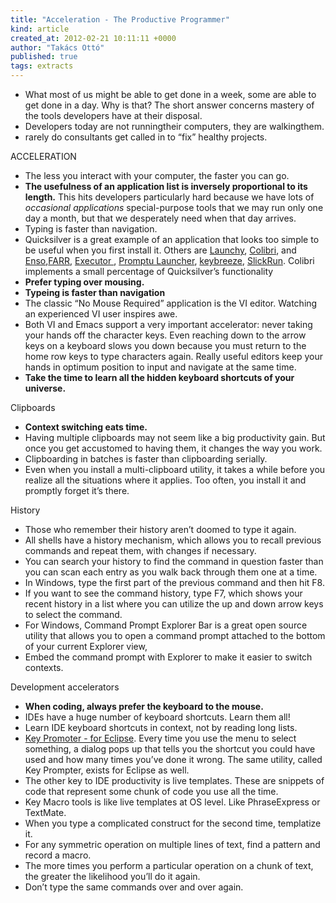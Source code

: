 ```yaml
---
title: "Acceleration - The Productive Programmer"
kind: article
created_at: 2012-02-21 10:11:11 +0000
author: "Takács Ottó"
published: true
tags: extracts
---
```

- What most of us might be able to get done in a week, some are able to get done in a day. Why is that? The short answer concerns mastery of the tools developers have at their disposal.
- Developers today are not runningtheir computers, they are walkingthem.
- rarely do consultants get called in to “fix” healthy projects.

ACCELERATION 

- The less you interact with your computer, the faster you can go.
- __The usefulness of an application list is inversely proportional to its length.__ This hits developers particularly hard because we have lots of _occasional applications_ special-purpose tools that we may run only one day a month, but that we desperately need when that day arrives.
- Typing is faster than navigation.
- Quicksilver is a great example of an application that looks too simple to be useful when you first install it. Others are [Launchy](http://http://www.launchy.net), [Colibri](http://colibri.leetspeak.org/), and [Enso](http://www.humanized.com/enso/),[FARR](http://www.donationcoder.com/Software/Mouser/findrun/), [Executor ](http://www.executor.dk/), [Promptu Launcher](http://www.ilovefreesoftware.com/01/windows/system-utils/promptu-launcher-free-application-launching-software.html), [keybreeze](http://www.keybreeze.com/), [SlickRun](http://www.bayden.com/SlickRun/). Colibri implements a small percentage of Quicksilver’s functionality
- __Prefer typing over mousing.__
- __Typeing is faster than navigation__
- The classic “No Mouse Required” application is the VI editor. Watching an experienced VI user inspires awe.
- Both VI and Emacs support a very important accelerator: never taking your hands off the character keys. Even reaching down to the arrow keys on a keyboard slows you down because you must return to the home row keys to type characters again. Really useful editors keep your hands in optimum position to input and navigate at the same time.
- __Take the time to learn all the hidden keyboard shortcuts of your universe.__

Clipboards

- __Context switching eats time.__
- Having multiple clipboards may not seem like a big productivity gain. But once you get accustomed to having them, it changes the way you work.
- Clipboarding in batches is faster than clipboarding serially.
- Even when you install a multi-clipboard utility, it takes a while before you realize all the situations where it applies. Too often, you install it and promptly forget it’s there.

History

- Those who remember their history aren’t doomed to type it again.
- All shells have a history mechanism, which allows you to recall previous commands and repeat them, with changes if necessary.
- You can search your history to find the command in question faster than you can scan each entry as you walk back through them one at a time.
- In Windows, type the first part of the previous command and then hit F8.
- If you want to see the command history, type F7, which shows your recent history in a list where you can utilize the up and down arrow keys to select the command.
- For Windows, Command Prompt Explorer Bar is a great open source utility that allows you to open a command prompt attached to the bottom of your current Explorer view,
- Embed the command prompt with Explorer to make it easier to switch contexts.

Development accelerators

- __When coding, always prefer the keyboard to the mouse.__
- IDEs have a huge number of keyboard shortcuts. Learn them all!
- Learn IDE keyboard shortcuts in context, not by reading long lists.
- [Key Promoter - for Eclipse](http://www.mousefeed.com/). Every time you use the menu to select something, a dialog pops up that tells you the shortcut you could have used and how many times you’ve done it wrong. The same utility, called Key Prompter, exists for Eclipse as well.
- The other key to IDE productivity is live templates. These are snippets of code that represent some chunk of code you use all the time.
- Key Macro tools is like live templates at OS level. Like PhraseExpress or TextMate.
- When you type a complicated construct for the second time, templatize it.
- For any symmetric operation on multiple lines of text, find a pattern and record a macro.
- The more times you perform a particular operation on a chunk of text, the greater the likelihood you’ll do it again.
- Don’t type the same commands over and over again.


<div class='old-comments'></div>